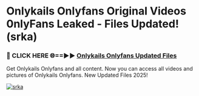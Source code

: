 # Onlykails Onlyfans Original Videos 0nlyFans Leaked - Files Updated! (srka)

<h3>🔴 CLICK HERE 🌐==►► <a href="https://tinyurl.com/ehrbuxhb" rel="nofollow">Onlykails Onlyfans Updated Files</a></h3>

Get Onlykails Onlyfans and all content. Now you can access all videos and pictures of Onlykails Onlyfans. New Updated Files 2025!

[![srka](https://i.imgur.com/lVYEuWS.gif)](https://tinyurl.com/ehrbuxhb)
